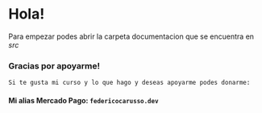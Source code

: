 # Hola!
Para empezar podes abrir la carpeta documentacion que se encuentra en _src_
### Gracias por apoyarme!

    Si te gusta mi curso y lo que hago y deseas apoyarme podes donarme:

#### Mi alias Mercado Pago: `federicocarusso.dev`

